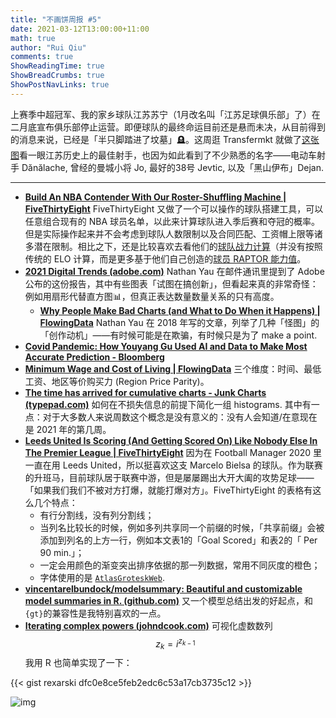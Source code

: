 ```yaml
---
title: "不画饼周报 #5"
date: 2021-03-12T13:00:00+11:00
math: true
author: "Rui Qiu"
comments: true
ShowReadingTime: true
ShowBreadCrumbs: true
ShowPostNavLinks: true
---
```


上赛季中超冠军、我的家乡球队江苏苏宁（1月改名叫「江苏足球俱乐部」了）在二月底宣布俱乐部停止运营。即便球队的最终命运目前还是悬而未决，从目前得到的消息来说，已经是「半只脚踏进了坟墓」🪦。这周逛 Transfermkt 就做了[这张图](https://qrui.xyz/post/2021-03-12-a-pipe-dream-jiangsu-fc/)看一眼江苏历史上的最佳射手，也因为如此看到了不少熟悉的名字——电动车射手 Dănălache, 曾经的曼城小将 Jo, 最好的38号 Jevtic, 以及「黑山伊布」Dejan.

***

- **[Build An NBA Contender With Our Roster-Shuffling Machine | FiveThirtyEight](https://projects.fivethirtyeight.com/nba-trades-2021/)** FiveThirtyEight 又做了一个可以操作的球队搭建工具，可以任意组合现有的 NBA 球员名单，以此来计算球队进入季后赛和夺冠的概率。但是实际操作起来并不会考虑到球队人数限制以及合同匹配、工资帽上限等诸多潜在限制。相比之下，还是比较喜欢去看他们的[球队战力计算](https://projects.fivethirtyeight.com/2021-nba-predictions/)（并没有按照传统的 ELO 计算，而是更多基于他们自己创造的[球员 RAPTOR 能力值](https://projects.fivethirtyeight.com/2021-nba-player-projections/)。
- **[2021 Digital Trends (adobe.com)](https://www.adobe.com/content/dam/www/us/en/offer/digital-trends-2021-core/digital-trends-2021-full-report-EN.pdf)** Nathan Yau 在邮件通讯里提到了 Adobe 公布的这份报告，其中有些图表「试图在搞创新」，但看起来真的非常奇怪：例如用扇形代替直方图📊，但真正表达数量数量关系的只有高度。
    - **[Why People Make Bad Charts (and What to Do When it Happens) | FlowingData](https://flowingdata.com/2018/06/28/why-people-make-bad-charts-and-what-to-do-when-it-happens/)** Nathan Yau 在 2018 年写的文章，列举了几种「怪图」的「创作动机」——有时候可能是在欺骗，有时候只是为了 make a point.
- **[Covid Pandemic: How Youyang Gu Used AI and Data to Make Most Accurate Prediction - Bloomberg](https://www.bloomberg.com/news/articles/2021-02-19/covid-pandemic-how-youyang-gu-used-ai-and-data-to-make-most-accurate-prediction)**
- **[Minimum Wage and Cost of Living | FlowingData](https://flowingdata.com/2021/03/09/minimum-wage-and-cost-of-living/)** 三个维度：时间、最低工资、地区等价购买力 (Region Price Parity)。
- **[The time has arrived for cumulative charts - Junk Charts (typepad.com)](https://junkcharts.typepad.com/junk_charts/2021/03/the-time-has-arrived-for-cumulative-charts.html)** 如何在不损失信息的前提下简化一组 histograms. 其中有一点：对于大多数人来说周数这个概念是没有意义的：没有人会知道/在意现在是 2021 年的第几周。
- **[Leeds United Is Scoring (And Getting Scored On) Like Nobody Else In The Premier League | FiveThirtyEight](https://fivethirtyeight.com/features/leeds-united-is-scoring-and-getting-scored-on-like-nobody-else-in-the-premier-league/)** 因为在 Football Manager 2020 里一直在用 Leeds United，所以挺喜欢这支 Marcelo Bielsa 的球队。作为联赛的升班马，目前球队居于联赛中游，但是屡屡踢出大开大阖的攻势足球——「如果我们我们不被对方打爆，就能打爆对方」。FiveThirtyEight 的表格有这么几个特点：
    - 有行分割线，没有列分割线；
    - 当列名比较长的时候，例如多列共享同一个前缀的时候，「共享前缀」会被添加到列名的上方一行，例如本文表1的「Goal Scored」和表2的「 Per 90 min.」；
    - 一定会用颜色的渐变突出排序依据的那一列数据，常用不同灰度的橙色；
    - 字体使用的是 [`AtlasGroteskWeb`](https://www.typewolf.com/atlas-grotesk).
- **[vincentarelbundock/modelsummary: Beautiful and customizable model summaries in R. (github.com)](https://github.com/vincentarelbundock/modelsummary)** 又一个模型总结出发的好起点，和`{gt}`的兼容性是我特别喜欢的一点。
-  **[Iterating complex powers (johndcook.com)](https://www.johndcook.com/blog/2021/03/10/iii/)** 可视化虚数数列 $$z_k = i^{z_{k-1}}$$ 我用 R 也简单实现了一下：

{{< gist rexarski dfc0e8ce5feb2edc6c53a17cb3735c12 >}}

![img](https://user-images.githubusercontent.com/4172477/110884868-e1d2df80-8339-11eb-9442-5b3d3e1455c4.png)
